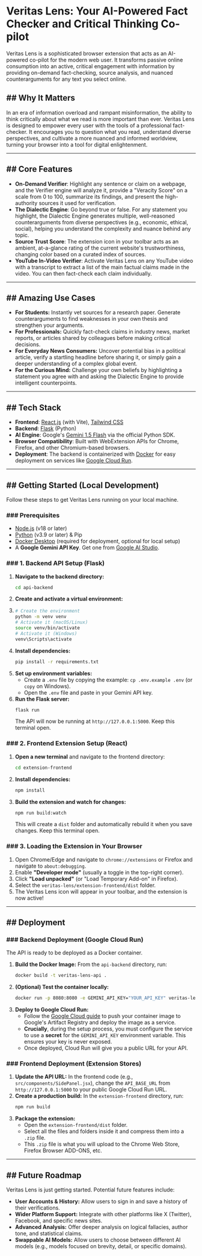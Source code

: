 # Veritas Lens: Your AI-Powered Fact Checker and Critical Thinking Co-pilot

Veritas Lens is a sophisticated browser extension that acts as an AI-powered co-pilot for the modern web user. It transforms passive online consumption into an active, critical engagement with information by providing on-demand fact-checking, source analysis, and nuanced counterarguments for any text you select online.

## \#\# Why It Matters

In an era of information overload and rampant misinformation, the ability to think critically about what we read is more important than ever. Veritas Lens is designed to empower every user with the tools of a professional fact-checker. It encourages you to question what you read, understand diverse perspectives, and cultivate a more nuanced and informed worldview, turning your browser into a tool for digital enlightenment.

-----

## \#\# Core Features

  * **On-Demand Verifier**: Highlight any sentence or claim on a webpage, and the Verifier engine will analyze it, provide a "Veracity Score" on a scale from 0 to 100, summarize its findings, and present the high-authority sources it used for verification.
  * **The Dialectic Engine**: Go beyond true or false. For any statement you highlight, the Dialectic Engine generates multiple, well-reasoned counterarguments from diverse perspectives (e.g., economic, ethical, social), helping you understand the complexity and nuance behind any topic.
  * **Source Trust Score**: The extension icon in your toolbar acts as an ambient, at-a-glance rating of the current website's trustworthiness, changing color based on a curated index of sources.
  * **YouTube In-Video Verifier**: Activate Veritas Lens on any YouTube video with a transcript to extract a list of the main factual claims made in the video. You can then fact-check each claim individually.

-----

## \#\# Amazing Use Cases

  * **For Students:** Instantly vet sources for a research paper. Generate counterarguments to find weaknesses in your own thesis and strengthen your arguments.
  * **For Professionals:** Quickly fact-check claims in industry news, market reports, or articles shared by colleagues before making critical decisions.
  * **For Everyday News Consumers:** Uncover potential bias in a political article, verify a startling headline before sharing it, or simply gain a deeper understanding of a complex global event.
  * **For the Curious Mind:** Challenge your own beliefs by highlighting a statement you agree with and asking the Dialectic Engine to provide intelligent counterpoints.

-----

## \#\# Tech Stack

  * **Frontend**: [React.js](https://reactjs.org/) (with Vite), [Tailwind CSS](https://tailwindcss.com/)
  * **Backend**: [Flask](https://flask.palletsprojects.com/) (Python)
  * **AI Engine**: Google's [Gemini 1.5 Flash](https://deepmind.google/technologies/gemini/) via the official Python SDK.
  * **Browser Compatibility**: Built with WebExtension APIs for Chrome, Firefox, and other Chromium-based browsers.
  * **Deployment**: The backend is containerized with [Docker](https://www.docker.com/) for easy deployment on services like [Google Cloud Run](https://cloud.google.com/run).

-----

## \#\# Getting Started (Local Development)

Follow these steps to get Veritas Lens running on your local machine.

### \#\#\# Prerequisites

  * [Node.js](https://nodejs.org/) (v18 or later)
  * [Python](https://www.python.org/) (v3.9 or later) & Pip
  * [Docker Desktop](https://www.docker.com/products/docker-desktop/) (required for deployment, optional for local setup)
  * A **Google Gemini API Key**. Get one from [Google AI Studio](https://aistudio.google.com/app/apikey).

### \#\#\# 1. Backend API Setup (Flask)

1.  **Navigate to the backend directory:**
    ```bash
    cd api-backend
    ```
2.  **Create and activate a virtual environment:**
3.  
    ```bash
    # Create the environment
    python -m venv venv
    # Activate it (macOS/Linux)
    source venv/bin/activate
    # Activate it (Windows)
    venv\Scripts\activate
    ```
4.  **Install dependencies:**
    ```bash
    pip install -r requirements.txt
    ```
5.  **Set up environment variables:**
      * Create a `.env` file by copying the example: `cp .env.example .env` (or `copy` on Windows).
      * Open the `.env` file and paste in your Gemini API key.
6.  **Run the Flask server:**
    ```bash
    flask run
    ```
    The API will now be running at `http://127.0.0.1:5000`. Keep this terminal open.

### \#\#\# 2. Frontend Extension Setup (React)

1.  **Open a new terminal** and navigate to the frontend directory:
    ```bash
    cd extension-frontend
    ```
2.  **Install dependencies:**
    ```bash
    npm install
    ```
3.  **Build the extension and watch for changes:**
    ```bash
    npm run build:watch
    ```
    This will create a `dist` folder and automatically rebuild it when you save changes. Keep this terminal open.

### \#\#\# 3. Loading the Extension in Your Browser

1.  Open Chrome/Edge and navigate to `chrome://extensions` or Firefox and navigate to `about:debugging`.
2.  Enable **"Developer mode"** (usually a toggle in the top-right corner).
3.  Click **"Load unpacked"** (or "Load Temporary Add-on" in Firefox).
4.  Select the `veritas-lens/extension-frontend/dist` folder.
5.  The Veritas Lens icon will appear in your toolbar, and the extension is now active\!

-----

## \#\# Deployment

### \#\#\# Backend Deployment (Google Cloud Run)

The API is ready to be deployed as a Docker container.

1.  **Build the Docker Image:** From the `api-backend` directory, run:
    ```bash
    docker build -t veritas-lens-api .
    ```
2.  **(Optional) Test the container locally:**
    ```bash
    docker run -p 8080:8080 -e GEMINI_API_KEY="YOUR_API_KEY" veritas-lens-api
    ```
3.  **Deploy to Google Cloud Run:**
      * Follow the [Google Cloud guide](https://www.google.com/search?q=https://cloud.google.com/run/docs/deploying-source-code%23container) to push your container image to Google's Artifact Registry and deploy the image as a service.
      * **Crucially**, during the setup process, you must configure the service to use a **secret** for the `GEMINI_API_KEY` environment variable. This ensures your key is never exposed.
      * Once deployed, Cloud Run will give you a public URL for your API.

### \#\#\# Frontend Deployment (Extension Stores)

1.  **Update the API URL:** In the frontend code (e.g., `src/components/SidePanel.jsx`), change the `API_BASE_URL` from `http://127.0.0.1:5000` to your public Google Cloud Run URL.
2.  **Create a production build:** In the `extension-frontend` directory, run:
    ```bash
    npm run build
    ```
3.  **Package the extension:**
      * Open the `extension-frontend/dist` folder.
      * Select all the files and folders inside it and compress them into a `.zip` file.
      * This `.zip` file is what you will upload to the Chrome Web Store, Firefox Browser ADD-ONS, etc.

-----

## \#\# Future Roadmap

Veritas Lens is just getting started. Potential future features include:

  * **User Accounts & History:** Allow users to sign in and save a history of their verifications.
  * **Wider Platform Support:** Integrate with other platforms like X (Twitter), Facebook, and specific news sites.
  * **Advanced Analysis:** Offer deeper analysis on logical fallacies, author tone, and statistical claims.
  * **Swappable AI Models:** Allow users to choose between different AI models (e.g., models focused on brevity, detail, or specific domains).
